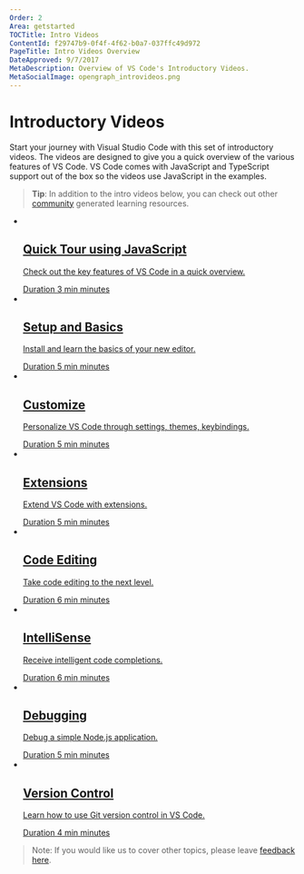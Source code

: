 ```yaml
---
Order: 2
Area: getstarted
TOCTitle: Intro Videos
ContentId: f29747b9-0f4f-4f62-b0a7-037ffc49d972
PageTitle: Intro Videos Overview
DateApproved: 9/7/2017
MetaDescription: Overview of VS Code's Introductory Videos.
MetaSocialImage: opengraph_introvideos.png
---
```

# Introductory Videos

Start your journey with Visual Studio Code with this set of introductory videos. The videos are designed to give you a quick overview of the various features of VS Code. VS Code comes with JavaScript and TypeScript support out of the box so the videos use JavaScript in the examples.

> **Tip**: In addition to the intro videos below, you can check out other [community](/community) generated learning resources.

<ul class="video-list">
	<li class="video">
		<a href="/docs/introvideos/quicktour">
			<img src="https://img.youtube.com/vi/pI1skOo2yjk/mqdefault.jpg" alt aria-hidden="true" class="thumb"/>
			<div class="info">
				<h2 class="title faux-h3">Quick Tour using JavaScript</h2>
				<p class="description">Check out the key features of VS Code in a quick overview.</p>
				<span class="duration"><span class="sr-only">Duration </span>3<span aria-hidden="true"> min</span><span class="sr-only"> minutes</span></span>
			</div>
		</a>
	</li>
	<li class="video">
		<a href="/docs/introvideos/basics">
			<img src="https://img.youtube.com/vi/SYRwSyjD8oI/mqdefault.jpg" alt aria-hidden="true" class="thumb"/>
			<div class="info">
				<h2 class="title faux-h3">Setup and Basics</h2>
				<p class="description">Install and learn the basics of your new editor.</p>
				<span class="duration"><span class="sr-only">Duration </span>5<span aria-hidden="true"> min</span><span class="sr-only"> minutes</span></span>
			</div>
		</a>
	</li>
	<li class="video">
		<a href="/docs/introvideos/configure">
			<img src="https://img.youtube.com/vi/4wVF4w_53hs/mqdefault.jpg" alt aria-hidden="true" class="thumb"/>
			<div class="info">
				<h2 class="title faux-h3">Customize</h2>
				<p class="description">Personalize VS Code through settings, themes, keybindings.</p>
				<span class="duration"><span class="sr-only">Duration </span>5<span aria-hidden="true"> min</span><span class="sr-only"> minutes</span></span>
			</div>
		</a>
	</li>
	<li class="video">
		<a href="/docs/introvideos/extend">
			<img src="https://img.youtube.com/vi/Fed01v3yYNE/mqdefault.jpg" alt aria-hidden="true" class="thumb"/>
			<div class="info">
				<h2 class="title faux-h3">Extensions</h2>
				<p class="description">Extend VS Code with extensions.</p>
				<span class="duration"><span class="sr-only">Duration </span>5<span aria-hidden="true"> min</span><span class="sr-only"> minutes</span></span>
			</div>
		</a>
	</li>
	<li class="video">
		<a href="/docs/introvideos/codeediting">
			<img src="https://img.youtube.com/vi/rsatrlBEFFA/mqdefault.jpg" alt aria-hidden="true" class="thumb"/>
			<div class="info">
				<h2 class="title faux-h3">Code Editing</h2>
				<p class="description">Take code editing to the next level.</p>
				<span class="duration"><span class="sr-only">Duration </span>6<span aria-hidden="true"> min</span><span class="sr-only"> minutes</span></span>
			</div>
		</a>
	</li>
	<li class="video">
		<a href="/docs/introvideos/intellisense">
			<img src="https://img.youtube.com/vi/lSPHucggmLo/mqdefault.jpg" alt aria-hidden="true" class="thumb"/>
			<div class="info">
				<h2 class="title faux-h3">IntelliSense</h2>
				<p class="description">Receive intelligent code completions.</p>
				<span class="duration"><span class="sr-only">Duration </span>6<span aria-hidden="true"> min</span><span class="sr-only"> minutes</span></span>
			</div>
		</a>
	</li>
	<li class="video">
		<a href="/docs/introvideos/debugging">
			<img src="https://img.youtube.com/vi/6cOsxaNC06c/mqdefault.jpg" alt aria-hidden="true" class="thumb"/>
			<div class="info">
				<h2 class="title faux-h3">Debugging</h2>
				<p class="description">Debug a simple Node.js application.</p>
				<span class="duration"><span class="sr-only">Duration </span>5<span aria-hidden="true"> min</span><span class="sr-only"> minutes</span></span>
			</div>
		</a>
	</li>
	<li class="video">
		<a href="/docs/introvideos/versioncontrol">
			<img src="https://img.youtube.com/vi/AKNYgP0yEOY/mqdefault.jpg" alt aria-hidden="true" class="thumb"/>
			<div class="info">
				<h2 class="title faux-h3">Version Control</h2>
				<p class="description">Learn how to use Git version control in VS Code.</p>
				<span class="duration"><span class="sr-only">Duration </span>4<span aria-hidden="true"> min</span><span class="sr-only"> minutes</span></span>
			</div>
		</a>
	</li>
</ul>

> Note: If you would like us to cover other topics, please leave [feedback here](https://www.surveymonkey.com/r/H9W7K8J).


